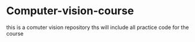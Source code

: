 # Computer-vision-course
 this is a comuter vision repository 
 ths will include all practice code for the course 
